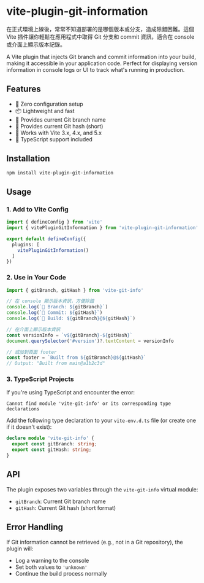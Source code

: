 # vite-plugin-git-information

在正式環境上線後，常常不知道部署的是哪個版本或分支，造成除錯困難。這個 Vite 插件讓你輕鬆在應用程式中取得 Git 分支和 commit 資訊，適合在 console 或介面上顯示版本記錄。

A Vite plugin that injects Git branch and commit information into your build, making it accessible in your application code. Perfect for displaying version information in console logs or UI to track what's running in production.

## Features

- 🔧 Zero configuration setup
- 📦 Lightweight and fast
- 🌿 Provides current Git branch name
- 📝 Provides current Git hash (short)
- 🚀 Works with Vite 3.x, 4.x, and 5.x
- 💪 TypeScript support included

## Installation

```bash
npm install vite-plugin-git-information
```

## Usage

### 1. Add to Vite Config

```typescript
import { defineConfig } from 'vite'
import { vitePluginGitInformation } from 'vite-plugin-git-information'

export default defineConfig({
  plugins: [
    vitePluginGitInformation()
  ]
})
```

### 2. Use in Your Code

```typescript
import { gitBranch, gitHash } from 'vite-git-info'

// 在 console 顯示版本資訊，方便除錯
console.log(`🌿 Branch: ${gitBranch}`)
console.log(`📝 Commit: ${gitHash}`)
console.log(`🚀 Build: ${gitBranch}@${gitHash}`)

// 在介面上顯示版本資訊
const versionInfo = `v${gitBranch}-${gitHash}`
document.querySelector('#version')?.textContent = versionInfo

// 或加到頁面 footer
const footer = `Built from ${gitBranch}@${gitHash}`
// Output: "Built from main@a1b2c3d"
```

### 3. TypeScript Projects

If you're using TypeScript and encounter the error:
```
Cannot find module 'vite-git-info' or its corresponding type declarations
```

Add the following type declaration to your `vite-env.d.ts` file (or create one if it doesn't exist):

```typescript
declare module 'vite-git-info' {
  export const gitBranch: string;
  export const gitHash: string;
}
```

## API

The plugin exposes two variables through the `vite-git-info` virtual module:

- `gitBranch`: Current Git branch name
- `gitHash`: Current Git hash (short format)

## Error Handling

If Git information cannot be retrieved (e.g., not in a Git repository), the plugin will:
- Log a warning to the console
- Set both values to `'unknown'`
- Continue the build process normally

